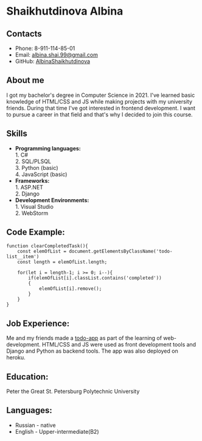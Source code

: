 # Shaikhutdinova Albina
## Contacts
* Phone: 8-911-114-85-01
* Email: albina.shai.99@gmail.com
* GitHub: [AlbinaShaikhutdinova](https://github.com/AlbinaShaikhutdinova)
## About me
I got my bachelor's degree in Computer Science in 2021. I've learned basic knowledge of HTML/CSS and JS while making projects with my university friends. During that time I've got interested in frontend development. I want to pursue a career in that field and that's why I decided to join this course.
## Skills
* **Programming languages:**  
  1\. C#  
  2\. SQL/PLSQL  
  3\. Python (basic)  
  4\. JavaScript (basic)
* **Frameworks:**  
  1\. ASP.NET  
  2\. Django
* **Development Environments:**  
  1\. Visual Studio  
  2\. WebStorm
## Code Example:
```
function clearCompletedTask(){
    const elemOfList = document.getElementsByClassName('todo-list__item')
    const length = elemOfList.length;

    for(let i = length-1; i >= 0; i--){
        if(elemOfList[i].classList.contains('completed'))
        {
            elemOfList[i].remove();
        }
    }
}
```
## Job Experience:
Me and my friends made a [todo-app](https://github.com/AlbinaShaikhutdinova/todo-project) as part of the learning of web-development. HTML/CSS and JS were used as front development tools and Django and Python as backend tools. The app was also deployed on heroku.
## Education:
Peter the Great St. Petersburg Polytechnic University
## Languages:
* Russian - native
* English - Upper-intermediate(B2)

